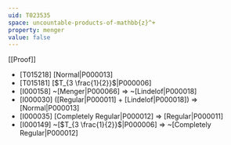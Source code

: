 ```yaml
---
uid: T023535
space: uncountable-products-of-mathbb{z}^+
property: menger
value: false
---
```

[[Proof]]

* [T015218] [Normal|P000013]
* [T015181] [$T_{3 \frac{1}{2}}$|P000006]
* [I000158] ~[Menger|P000066] => ~[Lindelof|P000018]
* [I000030] ([Regular|P000011] + [Lindelof|P000018]) => [Normal|P000013]
* [I000035] [Completely Regular|P000012] => [Regular|P000011]
* [I000149] ~[$T_{3 \frac{1}{2}}$|P000006] => ~[Completely Regular|P000012]

